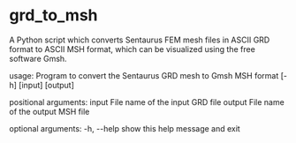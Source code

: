 # grd_to_msh
A Python script which converts Sentaurus FEM mesh files in ASCII GRD format to ASCII MSH format, which can be visualized using the free software Gmsh.

usage: Program to convert the Sentaurus GRD mesh to Gmsh MSH format
       [-h] [input] [output]

positional arguments:
  input       File name of the input GRD file
  output      File name of the output MSH file

optional arguments:
  -h, --help  show this help message and exit

